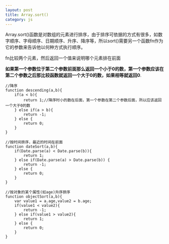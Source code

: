 ```yaml
---
layout: post
title: Array.sort()
category: js
---
```


Array.sort()函数是对数组的元素进行排序，由于排序可依据的方式有很多，如数字顺序、字母顺序、日期顺序、升序、降序等，所以sort()需要另一个函数fn作为它的参数来告诉他以何种方式执行顺序。

fn比较两个元素，然后返回一个值来说明哪个元素排在前面

**如果第一个参数位于第二个参数前面那么返回一个小于0的数，第一个参数应该在第二个参数之后那比较函数就返回一个大于0的数，如果相等就返回0**.

	//降序
	function descending(a,b){
    	if(a < b){
        	return 1;//降序时小的数在后面，第一个参数在第二个参数后面，所以应该返回一个大于0的数
        } else if(a > b){
        	return -1;
        } else {
        	return 0;
        }
    }
    
    //按时间排序，最近的时间在前面
    function dateSort(a,b){
    	if(Date.parse(a) < Date.parse(b)){
        	return 1;
        } else if(Date.parse(a) > Date.parse(b)) {
        	return -1;
        } else {
        	return 0;
        }
    }
    
    //按对象的某个属性(如age)升序排序
    function objectSort(a,b){
    	var value1 = a.age,value2 = b.age;
        if(value1 < value2){
        	return -1;
        } else if(value1 > value2){
        	return 1;
        } else {
        	return 0;
        }
    }
